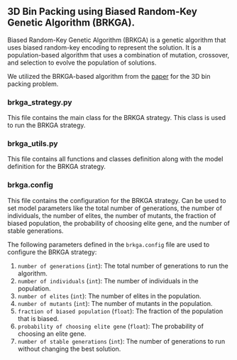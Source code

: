 ## 3D Bin Packing using Biased Random-Key Genetic Algorithm (BRKGA).

Biased Random-Key Genetic Algorithm (BRKGA) is a genetic algorithm that uses biased random-key encoding to represent the solution. It is a population-based algorithm that uses a combination of mutation, crossover, and selection to evolve the population of solutions.

We utilized the BRKGA-based algorithm from the [paper](https://www.sciencedirect.com/science/article/pii/S0925527313001837) for the 3D bin packing problem.



### brkga_strategy.py

This file contains the main class for the BRKGA strategy. This class is used to run the BRKGA strategy.

### brkga_utils.py

This file contains all functions and classes definition along with the model definition for the BRKGA strategy.

### brkga.config

This file contains the configuration for the BRKGA strategy. Can be used to set model parameters like the total number of generations, the number of individuals, the number of elites, the number of mutants, the fraction of biased population, the probability of choosing elite gene, and the number of stable generations.

The following parameters defined in the `brkga.config` file are used to configure the BRKGA strategy:
1. `number of generations` (`int`): The total number of generations to run the algorithm.
2. `number of individuals` (`int`): The number of individuals in the population.
3. `number of elites` (`int`): The number of elites in the population.
4. `number of mutants` (`int`): The number of mutants in the population.
5. `fraction of biased population` (`float`): The fraction of the population that is biased.
6. `probability of choosing elite gene` (`float`): The probability of choosing an elite gene.
7. `number of stable generations` (`int`): The number of generations to run without changing the best solution.
